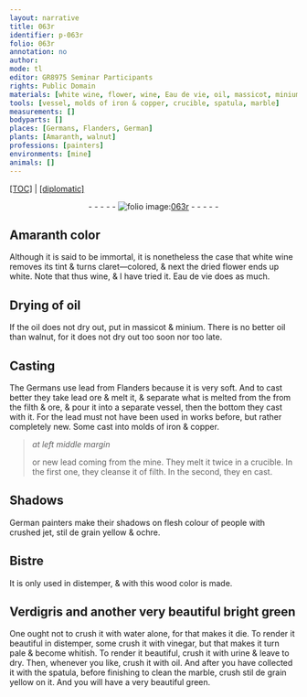 ```yaml
---
layout: narrative
title: 063r
identifier: p-063r
folio: 063r
annotation: no
author:
mode: tl
editor: GR8975 Seminar Participants
rights: Public Domain
materials: [white wine, flower, wine, Eau de vie, oil, massicot, minium, oil than walnut, lead from Flanders, lead ore, filth, ore, lead, iron, copper, jet, stil de grain yellow, ochre, Bistre, distemper, Verdigris, water, vinegar, urine, marble]
tools: [vessel, molds of iron & copper, crucible, spatula, marble]
measurements: []
bodyparts: []
places: [Germans, Flanders, German]
plants: [Amaranth, walnut]
professions: [painters]
environments: [mine]
animals: []
---
```


<p><a href="{{ site.baseurl }}/translation/">[TOC]</a> | <a href="{{ site.baseurl }}/texts/p-063r_tc/" target="_blank">[diplomatic]</a></p><div class="folio" align="center">- - - - - <a href="http://gallica.bnf.fr/ark:/12148/btv1b10500001g/f131.image" target="_blank"><img src="https://cu-mkp.github.io/2017-workshop-edition/assets/photo-icon.png" alt="folio image: " style="display:inline-block; margin-bottom:-3px;"/>063r</a> - - - - - </div>  
  

## <span class="pa">Amaranth</span> color

 
Although it is said to be immortal, it is nonetheless the case that <span class="m">white wine</span> removes its tint & turns claret—colored, & next the dried <span class="m">flower</span> ends up white. Note that thus <span class="m">wine</span>, & I have tried it. <span class="m">Eau de vie</span> does as much.
 
 
  

## Drying of <span class="m">oil</span>

 
If the <span class="m">oil</span> does not dry out, put in <span class="m">massicot</span> & <span class="m">minium</span>. There is no better <span class="m">oil than <span class="pa">walnut</span></span>, for it does not dry out too soon nor too late.
 
 
  

## Casting

 
The <span class="pl">Germans</span> use <span class="m">lead from <span class="pl">Flanders</span></span> because it is very soft. And to cast better they take <span class="m">lead ore</span> & melt it, & separate what is melted from the from the <span class="m">filth</span> & <span class="m">ore</span>, & pour it into a separate <span class="tl">vessel</span>, then <span class="del">the bottom</span> they cast with it. For the <span class="m">lead</span> must not have been used in works before, but rather completely new. Some cast into <span class="tl">molds of <span class="m">iron</span> & <span class="m">copper</span></span>.
 
> *at left middle margin*
> 
> 
>   or new <span class="m">lead</span> coming from the <span class="env">mine</span>. They melt it twice in a <span class="tl">crucible</span>. In the first one, they cleanse it of <span class="m">filth</span>. In the second, they <span class="del">en</span> cast.
 
 
  

## Shadows

 
<span class="pl">German</span> <span class="pro">painters</span> make their shadows on flesh colour of people with crushed <span class="m">jet</span>, <span class="m">stil de grain yellow</span> & <span class="m">ochre</span>.
 
 
  

## <span class="m">Bistre</span>

 
It is only used in <span class="m">distemper</span>, & with this wood color is made.
 
 
  

## <span class="m">Verdigris</span> and another very beautiful bright green

 
One ought not to crush it with <span class="m">water</span> alone, for that makes it die. To render it beautiful in <span class="m">distemper</span>, some crush it with <span class="m">vinegar</span>, but that makes it turn pale & become whitish. To render it beautiful, crush it with <span class="m">urine</span> & leave to dry. Then, whenever you like, crush it with <span class="m">oil</span>. And after you have collected it with the <span class="tl">spatula</span>, before finishing to clean the <span class="tl"><span class="m">marble</span></span>, crush <span class="m">stil de grain yellow</span> on it. And you will have a very beautiful green.
 
